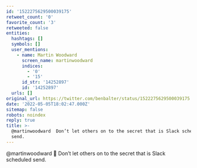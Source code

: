 ```yaml
---
id: '1522275629500039175'
retweet_count: '0'
favorite_count: '3'
retweeted: false
entities:
  hashtags: []
  symbols: []
  user_mentions:
    - name: Martin Woodward
      screen_name: martinwoodward
      indices:
        - '0'
        - '15'
      id_str: '14252897'
      id: '14252897'
  urls: []
original_url: https://twitter.com/benbalter/status/1522275629500039175
date: '2022-05-05T18:02:47.000Z'
sitemap: false
robots: noindex
reply: true
title: >-
  @martinwoodward  Don’t let others on to the secret that is Slack scheduled
  send.
---
```


@martinwoodward 🤫 Don’t let others on to the secret that is Slack scheduled send.